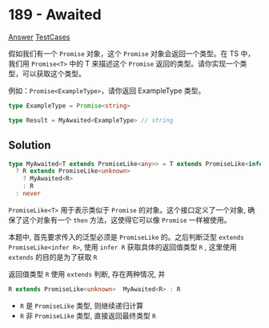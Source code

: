 # 189 - Awaited

[Answer](https://github.com/lybenson/ts-checker/blob/master/src/189-easy-awaited/template.ts) [TestCases](https://github.com/lybenson/ts-checker/blob/master/src/189-easy-awaited/test-cases.ts)

假如我们有一个 `Promise` 对象，这个 `Promise` 对象会返回一个类型。在 TS 中，我们用 `Promise<T>` 中的 T 来描述这个 `Promise` 返回的类型。请你实现一个类型，可以获取这个类型。

例如：`Promise<ExampleType>`，请你返回 ExampleType 类型。

```ts
type ExampleType = Promise<string>

type Result = MyAwaited<ExampleType> // string
```

## Solution

```ts
type MyAwaited<T extends PromiseLike<any>> = T extends PromiseLike<infer R>
  ? R extends PromiseLike<unknown>
    ? MyAwaited<R>
    : R
  : never
```

`PromiseLike<T>` 用于表示类似于 `Promise` 的对象。这个接口定义了一个对象, 确保了这个对象有一个 `then` 方法，这使得它可以像 `Promise` 一样被使用。

本题中, 首先要求传入的泛型必须是 `PromiseLike` 的。之后判断泛型 `extends PromiseLike<infer R>`, 使用 `infer R` 获取具体的返回值类型 `R` , 这里使用 `extends` 的目的是为了获取 `R`

返回值类型 `R` 使用 `extends` 判断, 存在两种情况, 并

```ts
R extends PromiseLike<unknown>  MyAwaited<R> : R
```

- `R` 是 `PromiseLike` 类型, 则继续递归计算
- `R` 非 `PromiseLike` 类型, 直接返回最终类型 `R`
